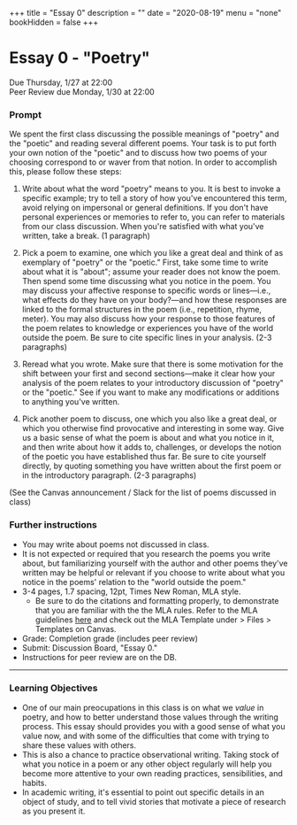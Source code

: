 +++
title = "Essay 0"
description = ""
date = "2020-08-19"
menu = "none"
bookHidden = false
+++

<div class="essay">

# Essay 0 - "Poetry"

Due Thursday, 1/27 at 22:00  
Peer Review due Monday, 1/30 at 22:00

### Prompt
We spent the first class discussing the possible meanings of "poetry" and the "poetic" and reading several different poems. Your task is to put forth your own notion of the "poetic" and to discuss how two poems of your choosing correspond to or waver from that notion. In order to accomplish this, please follow these steps:

1. Write about what the word "poetry" means to you. It is best to invoke a specific example; try to tell a story of how you've encountered this term, avoid relying on impersonal or general definitions. If you don't have personal experiences or memories to refer to, you can refer to materials from our class discussion. When you're satisfied with what you've written, take a break. (1 paragraph)

2. Pick a poem to examine, one which you like a great deal and think of as exemplary of "poetry" or the "poetic." First, take some time to write about what it is "about"; assume your reader does not know the poem. Then spend some time discussing what you notice in the poem. You may discuss your affective response to specific words or lines—i.e., what effects do they have on your body?—and how these responses are linked to the formal structures in the poem (i.e., repetition, rhyme, meter). You may also discuss how your response to those features of the poem relates to knowledge or experiences you have of the world outside the poem. Be sure to cite specific lines in your analysis. (2-3 paragraphs)

3. Reread what you wrote. Make sure that there is some motivation for the shift between your first and second sections—make it clear how your analysis of the poem relates to your introductory discussion of "poetry" or the "poetic." See if you want to make any modifications or additions to anything you've written.

4. Pick another poem to discuss, one which you also like a great deal, or which you otherwise find provocative and interesting in some way. Give us a basic sense of what the poem is about and what you notice in it, and then write about how it adds to, challenges, or develops the notion of the poetic you have established thus far. Be sure to cite yourself directly, by quoting something you have written about the first poem or in the introductory paragraph. (2-3 paragraphs)


(See the Canvas announcement / Slack for the list of poems discussed in class)


### Further instructions

* You may write about poems not discussed in class.
* It is not expected or required that you research the poems you write about, but familiarizing yourself with the author and other poems they've written may be helpful or relevant if you choose to write about what you notice in the poems' relation to the "world outside the poem." 
* 3-4 pages, 1.7 spacing, 12pt, Times New Roman, MLA style.
   * Be sure to do the citations and formatting properly, to demonstrate that you are familiar with the the MLA rules. Refer to the MLA guidelines [here](https://owl.purdue.edu/owl/research_and_citation/mla_style/mla_formatting_and_style_guide/mla_formatting_and_style_guide.html) and check out the MLA Template under > Files > Templates on Canvas.
* Grade: Completion grade (includes peer review)
* Submit: Discussion Board, "Essay 0."
* Instructions for peer review are on the DB.

<hr>

### Learning Objectives
* One of our main preocupations in this class is on what we *value* in poetry, and how to better understand those values through the writing process. This essay should provides you with a good sense of what you value now, and with some of the difficulties that come with trying to share these values with others.
* This is also a chance to practice observational writing. Taking stock of what you notice in a poem or any other object regularly will help you become more attentive to your own reading practices, sensibilities, and habits.
* In academic writing, it's essential to point out specific details in an object of study, and to tell vivid stories that motivate a piece of research as you present it.

</div>
